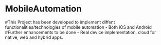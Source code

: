 # MobileAutomation
#This Project has been developed to implement diffent functionalities/technologies of mobile automation - Both iOS and Android
#Further enhancements to be done - Real device implementation, cloud for native, web and hybrid apps.
